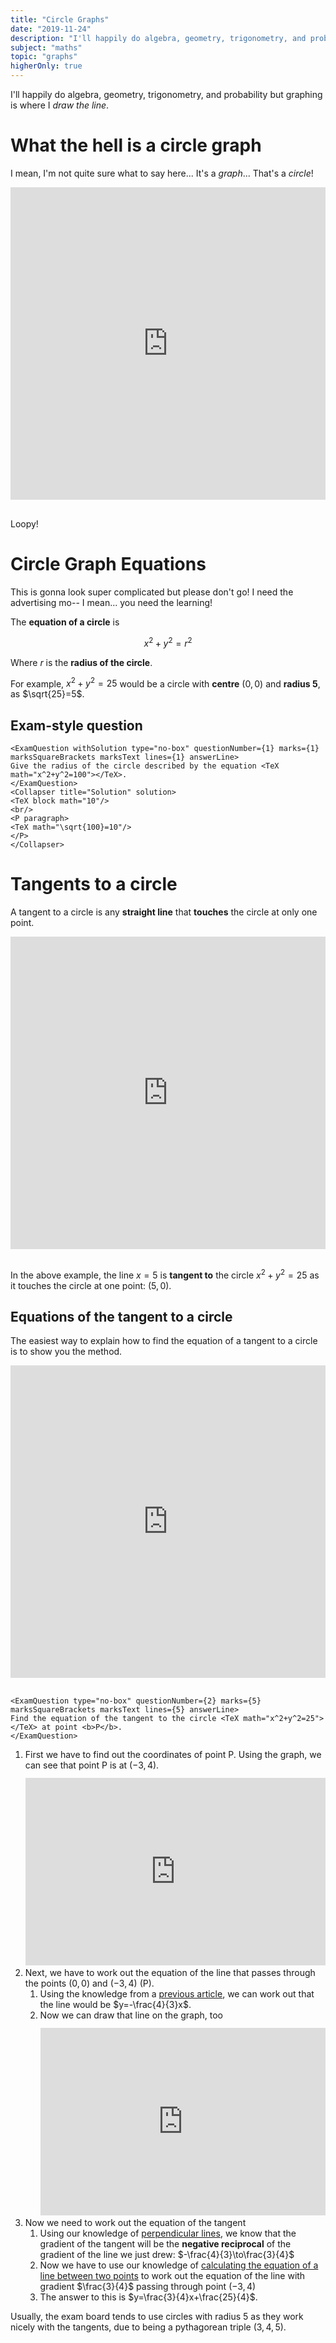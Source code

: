 ```yaml
---
title: "Circle Graphs"
date: "2019-11-24"
description: "I'll happily do algebra, geometry, trigonometry, and probability but graphing is where I draw the line."
subject: "maths"
topic: "graphs"
higherOnly: true
---
```


I'll happily do algebra, geometry, trigonometry, and probability but graphing is where I _draw the line_.

# What the hell is a circle graph

I mean, I'm not quite sure what to say here... It's a _graph_... That's a _circle_!

<iframe src="https://www.desmos.com/calculator/1eqdtjbzgs?embed" width="100%" height="500px" style="margin-bottom:16px" frameborder="0"></iframe>

Loopy!

# Circle Graph Equations

This is gonna look super complicated but please don't go! I need the advertising mo-- I mean... you need the learning!

The **equation of a circle** is

$$
x^2+y^2=r^2
$$

Where $r$ is the **radius of the circle**.

For example, $x^2+y^2=25$ would be a circle with **centre** $(0,0)$ and **radius 5**, as $\sqrt{25}=5$.

## Exam-style question

```react
<ExamQuestion withSolution type="no-box" questionNumber={1} marks={1} marksSquareBrackets marksText lines={1} answerLine>
Give the radius of the circle described by the equation <TeX math="x^2+y^2=100"></TeX>.
</ExamQuestion>
<Collapser title="Solution" solution>
<TeX block math="10"/>
<br/>
<P paragraph>
<TeX math="\sqrt{100}=10"/>
</P>
</Collapser>
```

# Tangents to a circle

A tangent to a circle is any **straight line** that **touches** the circle at only one point.

<iframe src="https://www.desmos.com/calculator/4haksob59p?embed" width="100%" height="500px" style="margin-bottom:16px" frameborder="0"></iframe>

In the above example, the line $x=5$ is **tangent to** the circle $x^2+y^2=25$ as it touches the circle at one point: $(5,0)$.

## Equations of the tangent to a circle

The easiest way to explain how to find the equation of a tangent to a circle is to show you the method.

<iframe src="https://www.desmos.com/calculator/w12wvjw2eq?embed" width="100%" height="500px" style="margin-bottom:16px" frameborder="0"></iframe>

```react
<ExamQuestion type="no-box" questionNumber={2} marks={5} marksSquareBrackets marksText lines={5} answerLine>
Find the equation of the tangent to the circle <TeX math="x^2+y^2=25"></TeX> at point <b>P</b>.
</ExamQuestion>
```

1. First we have to find out the coordinates of point P. Using the graph, we can see that point P is at $(-3,4)$.
   <iframe src="https://www.desmos.com/calculator/l9ekthtleo?embed" width="100%" height="300px" style="margin:12px 0 0 0" frameborder="0"></iframe>
2. Next, we have to work out the equation of the line that passes through the points $(0,0)$ and $(-3,4)$ (P).
   1. Using the knowledge from a [previous article](subjects/maths/topics/graphs/1-equations-of-lines/), we can work out that the line would be $y=-\frac{4}{3}x$.
   2. Now we can draw that line on the graph, too
      <iframe src="https://www.desmos.com/calculator/hjp9wpuuwk?embed" width="100%" height="300px" style="margin:12px 0 0 0" frameborder="0"></iframe>
3. Now we need to work out the equation of the tangent
   1. Using our knowledge of [perpendicular lines](subjects/maths/topics/graphs/2-perpendicular-lines/), we know that the gradient of the tangent will be the **negative reciprocal** of the gradient of the line we just drew: $-\frac{4}{3}\to\frac{3}{4}$
   2. Now we have to use our knowledge of [calculating the equation of a line between two points](subjects/maths/topics/graphs/1-equations-of-lines/) to work out the equation of the line with gradient $\frac{3}{4}$ passing through point $(-3,4)$
   3. The answer to this is $y=\frac{3}{4}x+\frac{25}{4}$.

Usually, the exam board tends to use circles with radius $5$ as they work nicely with the tangents, due to being a pythagorean triple $(3,4,5)$.
